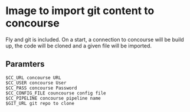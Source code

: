 # Image to import git content to concourse
Fly and git is included. On a start, a connection to concourse will be build up, the code will be cloned and a given file will be imported.

## Paramters
```
$CC_URL concourse URL
$CC_USER concourse User
$CC_PASS concourse Password
$CC_CONFIG_FILE councourse config file
$CC_PIPELINE concourse pipeline name
$GIT_URL git repo to clone
```

